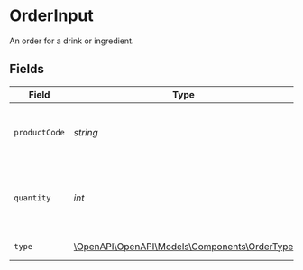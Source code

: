 # OrderInput

An order for a drink or ingredient.


## Fields

| Field                                                                                | Type                                                                                 | Required                                                                             | Description                                                                          | Example                                                                              |
| ------------------------------------------------------------------------------------ | ------------------------------------------------------------------------------------ | ------------------------------------------------------------------------------------ | ------------------------------------------------------------------------------------ | ------------------------------------------------------------------------------------ |
| `productCode`                                                                        | *string*                                                                             | :heavy_check_mark:                                                                   | The product code of the drink or ingredient.                                         | AC-A2DF3                                                                             |
| `quantity`                                                                           | *int*                                                                                | :heavy_check_mark:                                                                   | The number of units of the drink or ingredient to order.                             |                                                                                      |
| `type`                                                                               | [\OpenAPI\OpenAPI\Models\Components\OrderType](../../Models/Components/OrderType.md) | :heavy_check_mark:                                                                   | The type of order.                                                                   |                                                                                      |